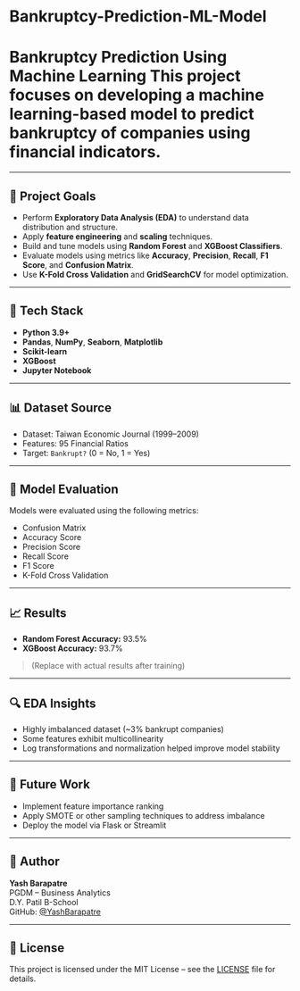 # Bankruptcy-Prediction-ML-Model
# Bankruptcy Prediction Using Machine Learning  This project focuses on developing a machine learning-based model to predict bankruptcy of companies using financial indicators. 


---

## 🚀 Project Goals

- Perform **Exploratory Data Analysis (EDA)** to understand data distribution and structure.
- Apply **feature engineering** and **scaling** techniques.
- Build and tune models using **Random Forest** and **XGBoost Classifiers**.
- Evaluate models using metrics like **Accuracy**, **Precision**, **Recall**, **F1 Score**, and **Confusion Matrix**.
- Use **K-Fold Cross Validation** and **GridSearchCV** for model optimization.

---

## 🧰 Tech Stack

- **Python 3.9+**
- **Pandas**, **NumPy**, **Seaborn**, **Matplotlib**
- **Scikit-learn**
- **XGBoost**
- **Jupyter Notebook**

---

## 📊 Dataset Source

- Dataset: Taiwan Economic Journal (1999–2009)
- Features: 95 Financial Ratios
- Target: `Bankrupt?` (0 = No, 1 = Yes)

---

## 🧪 Model Evaluation

Models were evaluated using the following metrics:
- Confusion Matrix
- Accuracy Score
- Precision Score
- Recall Score
- F1 Score
- K-Fold Cross Validation

---

## 📈 Results

- **Random Forest Accuracy:** 93.5%
- **XGBoost Accuracy:** 93.7%
> (Replace with actual results after training)

---

## 🔍 EDA Insights

- Highly imbalanced dataset (~3% bankrupt companies)
- Some features exhibit multicollinearity
- Log transformations and normalization helped improve model stability

---

## 📎 Future Work

- Implement feature importance ranking
- Apply SMOTE or other sampling techniques to address imbalance
- Deploy the model via Flask or Streamlit

---

## 👤 Author

**Yash Barapatre**  
PGDM – Business Analytics  
D.Y. Patil B-School  
GitHub: [@YashBarapatre](https://github.com/YashBarapatre)

---

## 📄 License

This project is licensed under the MIT License – see the [LICENSE](LICENSE) file for details.
